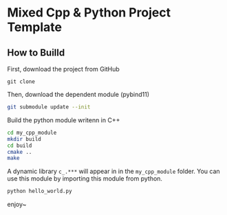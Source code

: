 # Mixed Cpp & Python Project Template

## How to Builld

First, download the project from GitHub 
```
git clone 
```

Then, download the dependent module (pybind11)
```bash
git submodule update --init
```

Build the python module writenn in C++ 
```bash
cd my_cpp_module
mkdir build
cd build
cmake ..
make
```

A dynamic library `c_.***` will appear in in the `my_cpp_module` folder. You can use this module by importing this module from python. 

```bash
python hello_world.py
```

enjoy~
